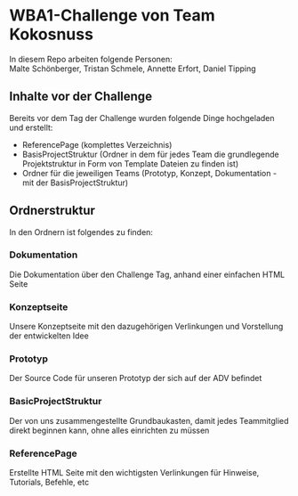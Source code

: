 # WBA1-Challenge von Team Kokosnuss
In diesem Repo arbeiten folgende Personen:   
Malte Schönberger, Tristan Schmele, Annette Erfort, Daniel Tipping

## Inhalte vor der Challenge
Bereits vor dem Tag der Challenge wurden folgende Dinge hochgeladen und erstellt:  
* ReferencePage (komplettes Verzeichnis)
* BasisProjectStruktur (Ordner in dem für jedes Team die grundlegende Projektstruktur in Form von Template Dateien zu finden ist)
* Ordner für die jeweiligen Teams (Prototyp, Konzept, Dokumentation - mit der BasisProjectStruktur)

## Ordnerstruktur
In den Ordnern ist folgendes zu finden:    

### Dokumentation
Die Dokumentation über den Challenge Tag, anhand einer einfachen HTML Seite  
### Konzeptseite
Unsere Konzeptseite mit den dazugehörigen Verlinkungen und Vorstellung der entwickelten Idee   
### Prototyp
Der Source Code für unseren Prototyp der sich auf der ADV befindet
### BasicProjectStruktur
Der von uns zusammengestellte Grundbaukasten, damit jedes Teammitglied direkt beginnen kann, ohne alles einrichten zu müssen  
### ReferencePage
Erstellte HTML Seite mit den wichtigsten Verlinkungen für Hinweise, Tutorials, Befehle, etc

